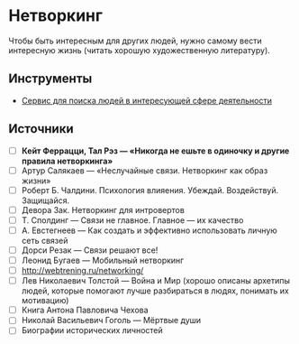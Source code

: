 # Нетворкинг

Чтобы быть интересным для других людей, нужно самому вести интересную жизнь (читать хорошую художественную литературу).

## Инструменты
- [Сервис для поиска людей в интересующей сфере деятельности](https://www.meetup.com/)


## Источники
- [ ] __Кейт Феррацци, Тал Рэз — «Никогда не ешьте в одиночку и другие правила нетворкинга»__
- [ ] Артур Салякаев — «Неслучайные связи. Нетворкинг как образ жизни»
- [ ] Роберт Б. Чалдини. Психология влияения. Убеждай. Воздействуй. Защищайся.
- [ ] Девора Зак. Нетворкинг для интровертов
- [ ] Т. Сполдинг — Связи не главное. Главное — их качество
- [ ] А. Евстегнеев — Как создать и эффективно использовать личную сеть связей
- [ ] Дорси Резак — Связи решают все!
- [ ] Леонид Бугаев — Мобильный нетворкинг
- [ ] http://webtrening.ru/networking/
- [ ] Лев Николаевич Толстой — Война и Мир (хорошо описаны архетипы людей, которые помогают лучше разбираться в людях, понимать их мотивацию)
- [ ] Книга Антона Павловича Чехова
- [ ] Николай Васильевич Гоголь — Мёртвые души
- [ ] Биографии исторических личностей